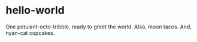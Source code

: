 # hello-world
One petulant-octo-tribble, ready to greet the world.
Also, moon tacos.
And, nyan-cat cupcakes.
